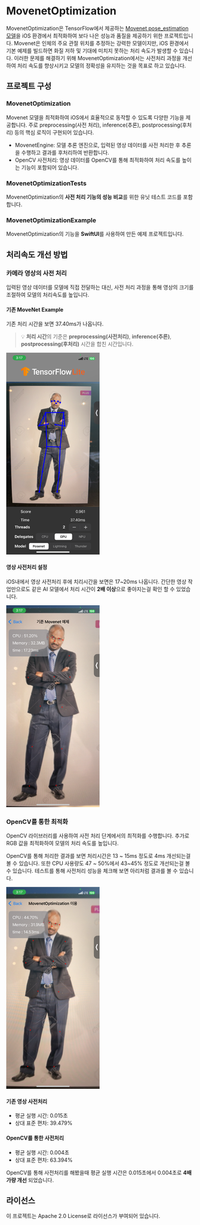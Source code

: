 # MovenetOptimization

MovenetOptimization은 TensorFlow에서 제공하는 [Movenet pose_estimation 모델](https://www.tensorflow.org/lite/examples/pose_estimation/overview)을 iOS 환경에서 최적화하여 보다 나은 성능과 품질을 제공하기 위한 프로젝트입니다. Movenet은 인체의 주요 관절 위치를 추정하는 강력한 모델이지만, iOS 환경에서 기본 예제를 빌드하면 화질 저하 및 기대에 미치지 못하는 처리 속도가 발생할 수 있습니다. 이러한 문제를 해결하기 위해 MovenetOptimization에서는 사전처리 과정을 개선하여 처리 속도를 향상시키고 모델의 정확성을 유지하는 것을 목표로 하고 있습니다.

## 프로젝트 구성

### MovenetOptimization

Movenet 모델을 최적화하여 iOS에서 효율적으로 동작할 수 있도록 다양한 기능을 제공합니다. 주로 preprocessing(사전 처리), inference(추론), postprocessing(후처리) 등의 핵심 로직이 구현되어 있습니다.

* MovenetEngine: 모델 추론 엔진으로, 입력된 영상 데이터를 사전 처리한 후 추론을 수행하고 결과를 후처리하여 반환합니다.
* OpenCV 사전처리: 영상 데이터를 OpenCV를 통해 최적화하여 처리 속도를 높이는 기능이 포함되어 있습니다.

### MovenetOptimizationTests

MovenetOptimization의 **사전 처리 기능의 성능 비교**를 위한 유닛 테스트 코드를 포함합니다.

### MovenetOptimizationExample

MovenetOptimization의 기능을 **SwiftUI**를 사용하여 만든 예제 프로젝트입니다.

## 처리속도 개선 방법

### 카메라 영상의 사전 처리
입력된 영상 데이터를 모델에 직접 전달하는 대신, 사전 처리 과정을 통해 영상의 크기를 조절하여 모델의 처리속도를 높입니다.

#### 기존 MoveNet Example

기존 처리 시간을 보면 37.40ms가 나옵니다.
> 💡 **처리 시간**의 기준은 **preprocessing(사전처리)**, **inference(추론)**, **postprocessing(후처리)** 시간을 합친 시간입니다.

<img src="images/ExampleMoveNet.png" alt="Example MoveNet" width="250">

#### 영상 사전처리 설정

iOS내에서 영상 사전처리 후에 치리시간을 보면은 17~20ms 나옵니다. 
간단한 영상 작업만으로도 같은 AI 모델에서 처리 시간이 **2배 이상**으로 좋아지는걸 확인 할 수 있었습니다.

<img src="images/MovenetOptimization.png" alt="Movenet Optimization" width="250">

### OpenCV를 통한 최적화
OpenCV 라이브러리를 사용하여 사전 처리 단계에서의 최적화를 수행합니다. 
추가로 RGB 값을 최적화하여 모델의 처리 속도를 높입니다.

OpenCV를 통해 처리한 결과를 보면 처리시간은 13 ~ 15ms 정도로 4ms 개선되는걸 볼 수 있습니다. 또한 CPU 사용량도 47 ~ 50%에서 43~45% 정도로 개선되는걸 볼 수 있습니다.
테스트를 통해 사전처리 성능을 체크해 보면 아리처럼 결과를 볼 수 있습니다.

<img src="images/MovenetOptimizationWithOpenCV.png" alt="Movenet Optimization with OpenCV" width="250">

#### 기존 영상 사전처리
* 평균 실행 시간: 0.015초
* 상대 표준 편차: 39.479%

#### OpenCV를 통한 사전처리
* 평균 실행 시간: 0.004초
* 상대 표준 편차: 63.394%

OpenCV를 통해 사전처리를 해봤을때 평균 실행 시간은 0.015초에서 0.004초로 **4배 가량 개선** 되었습니다.

## 라이선스

이 프로젝트는 Apache 2.0 License로 라이선스가 부여되어 있습니다.